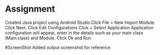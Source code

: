 # Assignment
Created Java project using Android Studio
Click File > New Import Module. Click Next.
Click Edit Configurations
Click + Select Application
Application configuration will appear, enter in the details such as your main class (Main.class) and Module.
Click Ok and Run

#ScreenShot
Added output screenshot for reference
